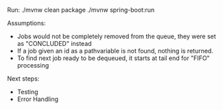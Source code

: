 Run: 
./mvnw clean package
./mvnw spring-boot:run

Assumptions:
- Jobs would not be completely removed from the queue, they were set as "CONCLUDED" instead
- If a job given an id as a pathvariable is not found, nothing is returned.
- To find next job ready to be dequeued, it starts at tail end for "FIFO" processing

Next steps:
- Testing
- Error Handling